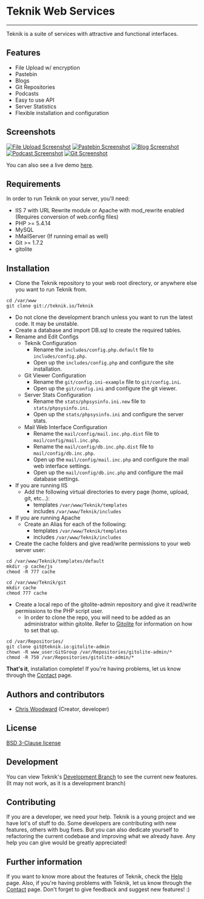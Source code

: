 # Teknik Web Services

---------------

Teknik is a suite of services with attractive and functional interfaces.

## Features
  * File Upload w/ encryption
  * Pastebin
  * Blogs
  * Git Repositories
  * Podcasts
  * Easy to use API
  * Server Statistics
  * Flexible installation and configuration

## Screenshots
[![File Upload Screenshot](https://cdn.teknik.io/default/img/screenshots/upload_screenshot_thumb.png)](https://cdn.teknik.io/default/img/screenshots/upload_screenshot.PNG)
[![Pastebin Screenshot](https://cdn.teknik.io/default/img/screenshots/paste_screenshot_thumb.png)](https://cdn.teknik.io/default/img/screenshots/paste_screenshot.PNG)
[![Blog Screenshot](https://cdn.teknik.io/default/img/screenshots/blog_screenshot_thumb.png)](https://cdn.teknik.io/default/img/screenshots/blog_screenshot.PNG)
[![Podcast Screenshot](https://cdn.teknik.io/default/img/screenshots/podcast_screenshot_thumb.png)](https://cdn.teknik.io/default/img/screenshots/podcast_screenshot.PNG)
[![Git Screenshot](https://cdn.teknik.io/default/img/screenshots/git_screenshot_thumb.png)](https://cdn.teknik.io/default/img/screenshots/git_screenshot.PNG)

You can also see a live demo [here](https://www.teknik.io).

## Requirements
In order to run Teknik on your server, you'll need:

  * IIS 7 with URL Rewrite module or Apache with mod_rewrite enabled (Requires conversion of web.config files)
  * PHP >= 5.4.14
  * MySQL
  * hMailServer (If running email as well)
  * Git >= 1.7.2
  * gitolite

## Installation
  * Clone the Teknik repository to your web root directory, or anywhere else you want to run Teknik from.

```
cd /var/www
git clone git://teknik.io/Teknik
```

  * Do not clone the development branch unless you want to run the latest code.  It may be unstable.
  * Create a database and import DB.sql to create the required tables.
  * Rename and Edit Configs
    - Teknik Configuration
      * Rename the `includes/config.php.default` file to `includes/config.php`.
      * Open up the `includes/config.php` and configure the site installation.
    - Git Viewer Configuration
      * Rename the `git/config.ini-example` file to `git/config.ini`.
      * Open up the `git/config.ini` and configure the git viewer.
    - Server Stats Configuration
      * Rename the `stats/phpsysinfo.ini.new` file to `stats/phpsysinfo.ini`.
      * Open up the `stats/phpsysinfo.ini` and configure the server stats.
    - Mail Web Interface Configuration
      * Rename the `mail/config/mail.inc.php.dist` file to `mail/config/mail.inc.php`.
      * Rename the `mail/config/db.inc.php.dist` file to `mail/config/db.inc.php`.
      * Open up the `mail/config/mail.inc.php` and configure the mail web interface settings.
      * Open up the `mail/config/db.inc.php` and configure the mail database settings.
  * If you are running IIS
    - Add the following virtual directories to every page (home, upload, git, etc...):
      * templates `/var/www/Teknik/templates`
      * includes `/var/www/Teknik/includes`
  * If you are running Apache
    - Create an Alias for each of the following:
      * templates `/var/www/Teknik/templates`
      * includes `/var/www/Teknik/includes`
  * Create the cache folders and give read/write permissions to your web server user:

```
cd /var/www/Teknik/templates/default
mkdir -p cache/js
chmod -R 777 cache

cd /var/www/Teknik/git
mkdir cache
chmod 777 cache
```

  * Create a local repo of the gitolite-admin repository and give it read/write permissions to the PHP script user.
    - In order to clone the repo, you will need to be added as an administrator within gitolite.  Refer to [Gitolite](http://gitolite.com/gitolite/) for information on how to set that up.

```
cd /var/Repositories/
git clone git@teknik.io:gitolite-admin
chown -R www_user:GitGroup /var/Repositories/gitolite-admin/*
chmod -R 750 /var/Repositories/gitolite-admin/*
```


**That's it**, installation complete! If you're having problems, let us know through the [Contact](https://contact.teknik.io/) page.

## Authors and contributors
  * [Chris Woodward](https://www.teknik.io) (Creator, developer)

## License
[BSD 3-Clause license](http://opensource.org/licenses/BSD-3-Clause)

## Development
You can view Teknik's [Development Branch](https://dev.teknik.io/) to see the current new features.  (It may not work, as it is a development branch)

## Contributing
If you are a developer, we need your help. Teknik is a young project and we have lot's of stuff to do. Some developers are contributing with new features, others with bug fixes. But you can also dedicate yourself to refactoring the current codebase and improving what we already have.  Any help you can give would be greatly appreciated!

## Further information
If you want to know more about the features of Teknik, check the [Help](https://help.teknik.io/) page. Also, if you're having problems with Teknik, let us know through the [Contact](https://contact.teknik.io/) page. Don't forget to give feedback and suggest new features! :)

